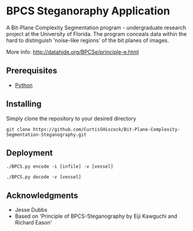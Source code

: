 # BPCS Steganoraphy Application

A Bit-Plane Complexity Segmentation program - undergraduate research project at the University of Florida.
The program conceals data within the hard to distinguish 'noise-like regions' of the bit planes of images.

More Info: http://datahide.org/BPCSe/principle-e.html

## Prerequisites

* [Python](https://www.python.org/downloads/)

## Installing

Simply clone the repository to your desired directory 

```
git clone https://github.com/CurtisSHiscock/Bit-Plane-Complexity-Segmentation-Steganography.git
```

## Deployment

```
./BPCS.py encode -i [infile] -v [vessel]
```

```
./BPCS.py decode -v [vessel]
```

## Acknowledgments

* Jesse Dubbs
* Based on 'Principle of BPCS-Steganography by Eiji Kawguchi and Richard Eason'
